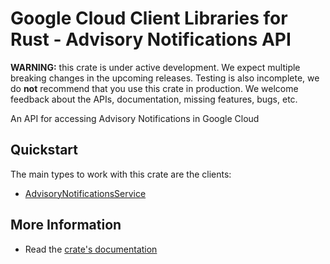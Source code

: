 # Google Cloud Client Libraries for Rust - Advisory Notifications API

<!-- Code generated by sidekick. DO NOT EDIT. -->

**WARNING:** this crate is under active development. We expect multiple breaking
changes in the upcoming releases. Testing is also incomplete, we do **not**
recommend that you use this crate in production. We welcome feedback about the
APIs, documentation, missing features, bugs, etc.

An API for accessing Advisory Notifications in Google Cloud

## Quickstart

The main types to work with this crate are the clients:

- [AdvisoryNotificationsService]

## More Information

- Read the [crate's documentation](https://docs.rs/google-cloud-advisorynotifications-v1/latest/google-cloud-advisorynotifications-v1)

[AdvisoryNotificationsService]: https://docs.rs/google-cloud-advisorynotifications-v1/latest/google_cloud_advisorynotifications_v1/client/struct.AdvisoryNotificationsService.html
